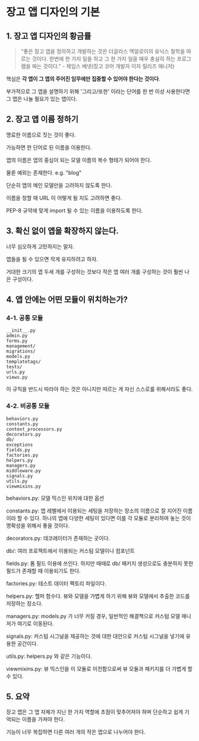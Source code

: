 장고 앱 디자인의 기본
===

## 1. 장고 앱 디자인의 황금률

> "좋은 장고 앱을 정의하고 개발하는 것은 더글라스 맥얼로이의 유닉스 철학을 따르는 것이다. 한번에 한 가지 일을 하고 그 한 가지 일을 매우 충실히 하는 프로그램을 짜는 것이다." - 제임스 베넷(장고 코어 개발자 이자 릴리즈 매니저)

핵심은 **각 앱이 그 앱의 주어진 임무에만 집중할 수 있어야 한다는 것이다**.

부가적으로 그 앱을 설명하기 위해 '그리고/또한' 이라는 단어를 한 번 이상 사용한다면 그 앱은 나눌 필요가 있는 앱이다.

## 2. 장고 앱 이름 정하기

명료한 이름으로 짓는 것이 좋다.

가능하면 한 단어로 된 이름을 이용한다.

앱의 이름은 앱의 중심이 되는 모델 이름의 복수 형태가 되어야 한다.

물론 예외는 존재한다. e.g. "blog"

단순히 앱의 메인 모델만을 고려하지 않도록 한다.

이름을 정할 때 URL 이 어떻게 될 지도 고려하면 좋다.

PEP-8 규약에 맞게 import 될 수 있는 이름을 이용하도록 한다.


## 3. 확신 없이 앱을 확장하지 않는다.

너무 심오하게 고민하지는 말자.

앱들을 될 수 있으면 작게 유지하려고 하자.

거대한 크기의 앱 두세 개를 구성하는 것보다 작은 앱 여러 개를 구성하는 것이 훨씬 나은 구성이다.

## 4. 앱 안에는 어떤 모듈이 위치하는가?

### 4-1. 공통 모듈

```
__init__.py
admin.py
forms.py
management/
migrations/
models.py
templatetags/
tests/
urls.py
views.py
```

이 규칙을 반드시 따라야 하는 것은 아니지만 따르는 게 자신 스스로를 위해서라도 좋다.

### 4-2. 비공통 모듈

```
behaviors.py
constants.py
context_processors.py
decorators.py
db/
exceptions
fields.py
factories.py
helpers.py
managers.py
middleware.py
signals.py
utils.py
viewmixins.py
```

behaviors.py: 모델 믹스인 위치에 대한 옵션

constants.py: 앱 레벨에서 이용되는 세팅을 저장하는 장소의 이름으로 잘 지어진 이름이라 할 수 있다. 하나의 앱에 다양한 세팅이 있다면 이를 각 모듈로 분리하여 놓는 것이 명확성을 위해서 좋을 것이다.

decorators.py: 데코레이터가 존재하는 곳이다.

db/: 여러 프로젝트에서 이용되는 커스텀 모델이나 컴포넌트

fields.py: 폼 필드 이용에 쓰인다. 하지만 때때로 db/ 패키지 생성으로도 충분하지 못한 필드가 존재할 때 이용되기도 한다.

factories.py: 테스트 데이터 팩토리 파일이다.

helpers.py: 헬퍼 함수다. 뷰와 모델을 가볍게 하기 위해 뷰와 모델에서 추출한 코드를 저장하는 장소다. 

managers.py: models.py 가 너무 커질 경우, 일반적인 해결책으로 커스텀 모델 매니저가 여기로 이동된다.

signals.py: 커스텀 시그널을 제공하는 것에 대한 대안으로 커스텀 시그널을 넣기에 유용한 공간이다.

utils.py: helpers.py 와 같은 기능이다.

viewmixins.py: 뷰 믹스인을 이 모듈로 이전함으로써 뷰 모듈과 패키지를 더 가볍게 할 수 있다.

## 5. 요약

장고 앱은 그 앱 자체가 지닌 한 가지 역할에 초점이 맞추어져야 하며 단순하고 쉽게 기억되는 이름을 가져야 한다.

기능이 너무 복잡하면 다른 여러 개의 작은 앱으로 나누어야 한다.
